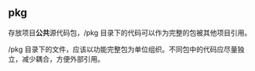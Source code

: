 ## pkg

存放项目**公共**源代码包，/pkg 目录下的代码可以作为完整的包被其他项目引用。

/pkg 目录下的文件，应该以功能完整包为单位组织。不同包中的代码应尽量独立，减少耦合，方便外部引用。